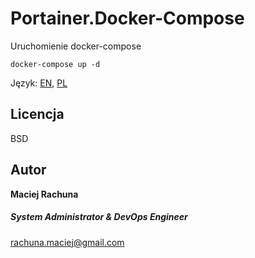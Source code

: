 Portainer.Docker-Compose
=========

Uruchomienie docker-compose
```
docker-compose up -d
```

Język: [EN](README.md), [PL](README.PL.md)

Licencja
-------

BSD

Autor
------------------
 **Maciej Rachuna**
##### System Administrator & DevOps Engineer
rachuna.maciej@gmail.com
